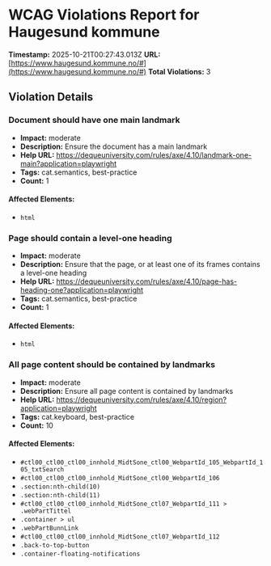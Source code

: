 # WCAG Violations Report for Haugesund kommune

**Timestamp:** 2025-10-21T00:27:43.013Z
**URL:** [https://www.haugesund.kommune.no/#](https://www.haugesund.kommune.no/#)
**Total Violations:** 3

## Violation Details

### Document should have one main landmark

- **Impact:** moderate
- **Description:** Ensure the document has a main landmark
- **Help URL:** https://dequeuniversity.com/rules/axe/4.10/landmark-one-main?application=playwright
- **Tags:** cat.semantics, best-practice
- **Count:** 1

#### Affected Elements:

- `html`

### Page should contain a level-one heading

- **Impact:** moderate
- **Description:** Ensure that the page, or at least one of its frames contains a level-one heading
- **Help URL:** https://dequeuniversity.com/rules/axe/4.10/page-has-heading-one?application=playwright
- **Tags:** cat.semantics, best-practice
- **Count:** 1

#### Affected Elements:

- `html`

### All page content should be contained by landmarks

- **Impact:** moderate
- **Description:** Ensure all page content is contained by landmarks
- **Help URL:** https://dequeuniversity.com/rules/axe/4.10/region?application=playwright
- **Tags:** cat.keyboard, best-practice
- **Count:** 10

#### Affected Elements:

- `#ctl00_ctl00_ctl00_innhold_MidtSone_ctl00_WebpartId_105_WebpartId_105_txtSearch`
- `#ctl00_ctl00_ctl00_innhold_MidtSone_ctl00_WebpartId_106`
- `.section:nth-child(10)`
- `.section:nth-child(11)`
- `#ctl00_ctl00_ctl00_innhold_MidtSone_ctl07_WebpartId_111 > .webPartTittel`
- `.container > ul`
- `.webPartBunnLink`
- `#ctl00_ctl00_ctl00_innhold_MidtSone_ctl07_WebpartId_112`
- `.back-to-top-button`
- `.container-floating-notifications`
